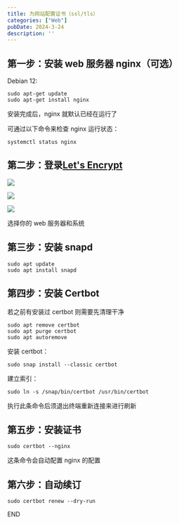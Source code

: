 ```yaml
---
title: 为网站配置证书（ssl/tls）
categories: ["Web"]
pubDate: 2024-3-24
description: ''
---
```


## 第一步：安装 web 服务器 nginx（可选）

Debian 12:

```shell
sudo apt-get update
sudo apt-get install nginx
```

安装完成后，nginx 就默认已经在运行了

可通过以下命令来检查 nginx 运行状态：

```shell
systemctl status nginx
```

## 第二步：登录[Let's Encrypt](https://letsencrypt.org/zh-cn/)

![](https://cdn.jsdelivr.net/gh/SUNSIR007/picx-images-hosting@master/20240324/截屏2024-03-24-18.47.26.1jbqvrafn4yo.png)

![](https://cdn.jsdelivr.net/gh/SUNSIR007/picx-images-hosting@master/20240324/截屏2024-03-24-18.53.07.1g6t3u16arog.png)

![](https://cdn.jsdelivr.net/gh/SUNSIR007/picx-images-hosting@master/20240324/截屏2024-03-24-18.54.03.3nx8bl7mzey0.png)

选择你的 web 服务器和系统

## 第三步：安装 snapd

```shell
sudo apt update
sudo apt install snapd
```

## 第四步：安装 Certbot

若之前有安装过 certbot 则需要先清理干净

```shell
sudo apt remove certbot
sudo apt purge certbot
sudo apt autoremove
```

安装 certbot：

```shell
sudo snap install --classic certbot
```

建立索引：

```shell
sudo ln -s /snap/bin/certbot /usr/bin/certbot
```

执行此条命令后须退出终端重新连接来进行刷新

## 第五步：安装证书

```shell
sudo certbot --nginx
```

这条命令会自动配置 nginx 的配置

## 第六步：自动续订

```shell
sudo certbot renew --dry-run
```

END

